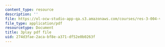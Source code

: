 ```yaml
---
content_type: resource
description: ''
file: https://ol-ocw-studio-app-qa.s3.amazonaws.com/courses/res-3-004-visualizing-materials-science-fall-2017/274d3fae2acabf8ea371df52e0b0263f_LqwvVAtEIx8.pdf
file_type: application/pdf
resourcetype: Document
title: 3play pdf file
uid: 274d3fae-2aca-bf8e-a371-df52e0b0263f
---
```

